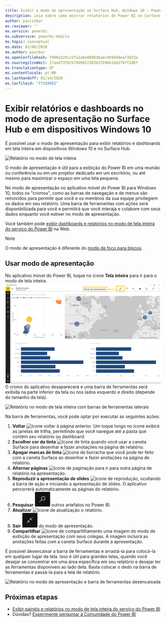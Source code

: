 ```yaml
---
title: Exibir o modo de apresentação no Surface Hub, Windows 10 – Power BI
description: Leia sobre como mostrar relatórios do Power BI no Surface Hub e mostrar dashboards do Power BI, relatórios e blocos no modo de tela inteira em dispositivos com o Windows 10.
author: paulinbar
ms.reviewer: ''
ms.service: powerbi
ms.subservice: powerbi-mobile
ms.topic: conceptual
ms.date: 02/08/2020
ms.author: painbar
ms.openlocfilehash: f900a329ccbfa2a6e80883baec9694ddeaf3833a
ms.sourcegitcommit: 17aad73762579d6822383b27b96b1b63f87f2d6f
ms.translationtype: HT
ms.contentlocale: pt-BR
ms.lasthandoff: 02/14/2020
ms.locfileid: "77259952"
---
```

# <a name="view-reports-and-dashboards-in-presentation-mode-on-surface-hub-and-windows-10-devices"></a>Exibir relatórios e dashboards no modo de apresentação no Surface Hub e em dispositivos Windows 10
É possível usar o modo de apresentação para exibir relatórios e dashboards em tela inteira em dispositivos Windows 10 e no Surface Hub. 

![Relatório no modo de tela inteira](./media/mobile-windows-10-app-presentation-mode/power-bi-presentation-mode-2.png)

O modo de apresentação é útil para a exibição do Power BI em uma reunião ou conferência ou em um projetor dedicado em um escritório, ou até mesmo para maximizar o espaço em uma tela pequena. 

No modo de apresentação no aplicativo móvel do Power BI para Windows 10, todos os "cromos", como as barras de navegação e de menus são removidos para permitir que você e os membros da sua equipe privilegiem os dados em seu relatório. Uma barra de ferramentas com ações será disponibilizada para você e permitirá que você interaja e colabore com seus dados enquanto você estiver no modo de apresentação.

Você também pode [exibir dashboards e relatórios no modo de tela inteira do serviço do Power BI](../end-user-focus.md) na Web.

> [!NOTE]
> O modo de apresentação é diferente do [modo de foco para blocos](mobile-tiles-in-the-mobile-apps.md).
> 
> 

## <a name="use-presentation-mode"></a>Usar modo de apresentação
No aplicativo móvel do Power BI, toque no ícone **Tela inteira** para ir para o modo de tela inteira.
![Ícone de tela inteira](././media/mobile-windows-10-app-presentation-mode/power-bi-full-screen-icon.png) O cromo do aplicativo desaparecerá e uma barra de ferramentas será exibida na parte inferior da tela ou nos lados esquerdo e direito (depende do tamanho da tela).

![Relatório no modo de tela inteira com barras de ferramentas laterais](./media/mobile-windows-10-app-presentation-mode/power-bi-presentation-mode-2.png)

Na barra de ferramentas, você pode optar por executar as seguintes ações:

1. **Voltar** ![ícone voltar](./media/mobile-windows-10-app-presentation-mode/power-bi-windows-10-presentation-back-icon.png) à página anterior. Um toque longo no ícone exibirá as janelas de trilha, permitindo que você navegue até a pasta que contém seu relatório ou dashboard.
2. **Escolher cor da tinta** ![ícone de tinta](./media/mobile-windows-10-app-presentation-mode/power-bi-windows-10-presentation-ink-icon.png) quando você usar a caneta Surface para desenhar e fazer anotações na página de relatório.
3. **Apagar marcas de tinta** ![ícone de borracha](./media/mobile-windows-10-app-presentation-mode/power-bi-windows-10-presentation-eraser-icon.png) que você pode ter feito com a caneta Surface ao desenhar e fazer anotações na página de relatório.  
4. **Alternar páginas** ![ícone de paginação](./media/mobile-windows-10-app-presentation-mode/power-bi-windows-10-presentation-pages-icon.png) para ir para outra página de relatório na apresentação.
5. **Reproduzir a apresentação de slides** ![ícone de reprodução](./media/mobile-windows-10-app-presentation-mode/power-bi-windows-10-presentation-play-icon.png), ocultando a barra de ação e iniciando a apresentação de slides. O aplicativo percorrerá automaticamente as páginas do relatório. 
6. **Pesquisar** ![ícone de pesquisa](./media/mobile-windows-10-app-presentation-mode/power-bi-windows-10-presentation-search-icon.png) outros artefatos no Power BI.
7. **Atualizar** ![ícone de atualização](./media/mobile-windows-10-app-presentation-mode/power-bi-windows-10-presentation-refresh-icon.png) o relatório.
8. **Sair** ![Sair do modo de tela inteira](./media/mobile-windows-10-app-presentation-mode/power-bi-windows-10-exit-full-screen-icon.png) do modo de apresentação.
8. **Compartilhar** ![ícone de compartilhamento](./media/mobile-windows-10-app-presentation-mode/power-bi-windows-10-share-icon.png) uma imagem do modo de exibição de apresentação com seus colegas. A imagem incluirá as anotações feitas com a caneta Surface durante a apresentação.

É possível desencaixar a barra de ferramentas e arrastá-la para colocá-la em qualquer lugar da tela. Isso é útil para grandes telas, quando você desejar se concentrar em uma área específica em seu relatório e desejar ter as ferramentas disponíveis ao lado dela. Basta colocar o dedo na barra de ferramentas e passá-la para a tela de relatório.

![Relatório no modo de apresentação e barra de ferramentas desencaixada](./media/mobile-windows-10-app-presentation-mode/power-bi-windows-10-presentation-drag-toolbar-2.png)


## <a name="next-steps"></a>Próximas etapas
* [Exibir painéis e relatórios no modo de tela inteira do serviço do Power BI](../end-user-focus.md)
* Dúvidas? [Experimente perguntar à Comunidade do Power BI](https://community.powerbi.com/)

